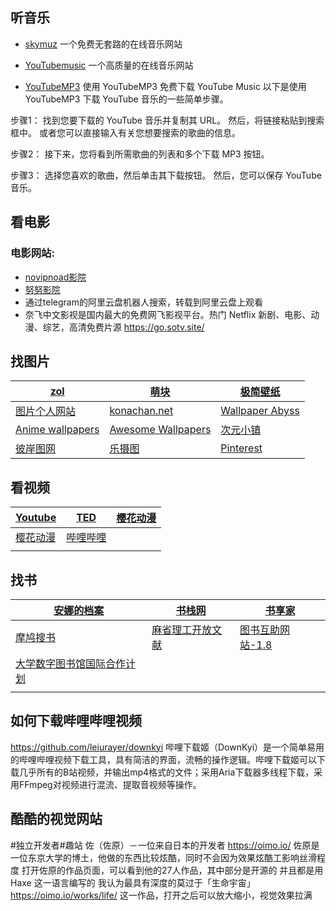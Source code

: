 ## 听音乐

- [skymuz](https://skymuz.org/) 
  一个免费无套路的在线音乐网站

- [YouTubemusic](https://music.youtube.com/) 
  一个高质量的在线音乐网站

- [YouTubeMP3](https://youtubemp3.la/en2/) 
  使用 YouTubeMP3 免费下载 YouTube Music
以下是使用 YouTubeMP3 下载 YouTube 音乐的一些简单步骤。

步骤1： 找到您要下载的 YouTube 音乐并复制其 URL。 然后，将链接粘贴到搜索框中。 或者您可以直接输入有关您想要搜索的歌曲的信息。

步骤2： 接下来，您将看到所需歌曲的列表和多个下载 MP3 按钮。

步骤3： 选择您喜欢的歌曲，然后单击其下载按钮。 然后，您可以保存 YouTube 音乐。



## 看电影


### 电影网站:

- [novipnoad影院](https://www.novipnoad.com/)    
- [努努影院](https://www.nunuyy2.org/)
- 通过telegram的阿里云盘机器人搜索，转载到阿里云盘上观看
- 奈飞中文影视是国内最大的免费网飞影视平台。热门 Netflix 新剧、电影、动漫、综艺，高清免费片源
  https://go.sotv.site/



## 找图片

| [zol](https://desk.zol.com.cn/)                              | [萌块](https://www.moeblock.com/)            | [极简壁纸](https://bz.zzzmh.cn/index#anime)       |
| ------------------------------------------------------------ | -------------------------------------------- | ------------------------------------------------- |
| [图片个人网站](https://iw233.cn/)                            | [konachan.net](http://konachan.net/post)     | [Wallpaper Abyss ](https://wall.alphacoders.com/) |
| [Anime wallpapers](https://wallpaperscraft.com/catalog/anime/) | [Awesome Wallpapers ](https://wallhaven.cc/) | [次元小镇   ](https://dimtown.com/)               |
| [彼岸图网  ]( https://pic.netbian.com/)                      | [乐摄图  ]( https://www.leshetu.me/)         | [Pinterest ]( https://www.pinterest.com/)         |



## 看视频

| [Youtube](https://youtube.com/)                | [TED](https://www.ted.com/)            | [樱花动漫](https://www.yinghuadongman123.com/) |
| ---------------------------------------------- | -------------------------------------- | ---------------------------------------------- |
| [樱花动漫](https://www.yinghuadongman123.com/) | [哔哩哔哩 ](https://www.bilibili.com/) |                                                |
|                                                |                                        |                                                |

## 找书

| [安娜的档案](https://zh.annas-archive.org/)                  | [书栈网](https://www.bookstack.cn/)             | [书享家](https://www.shuxiangjia.cn/)     |
| ------------------------------------------------------------ | ----------------------------------------------- | ----------------------------------------- |
| [摩鸠搜书](https://www.jiumodiary.com/)                      | [麻省理工开放文献](https://ocw.mit.edu/search/) | [图书互助网站-1.8](http://bk.5mbook.com/) |
| [大学数字图书馆国际合作计划](https://cadal.edu.cn/index/home#page1) |                                                 |                                           |
|                                                              |                                                 |                                           |

## 如何下载哔哩哔哩视频
https://github.com/leiurayer/downkyi
哔哩下载姬（DownKyi）是一个简单易用的哔哩哔哩视频下载工具，具有简洁的界面，流畅的操作逻辑。哔哩下载姬可以下载几乎所有的B站视频，并输出mp4格式的文件；采用Aria下载器多线程下载，采用FFmpeg对视频进行混流、提取音视频等操作。

## 酷酷的视觉网站
#独立开发者#趣站
佐（佐原）－一位来自日本的开发者
https://oimo.io/
佐原是一位东京大学的博土，他做的东西比较炫酷，同时不会因为效果炫酷工影响丝滑程度
打开佐原的作品页面，可以看到他的27人作品，其中部分是开源的
并且都是用 Haxe 这一语言编写的
我认为最具有深度的莫过于「生命宇宙」
https://oimo.io/works/life/
这一作品，打开之后可以放大缩小，视觉效果拉满
